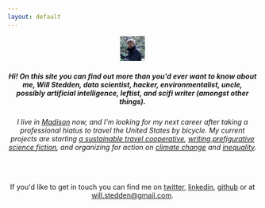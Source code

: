 ```yaml
---
layout: default
---
```


<header class="intro" id="intro-link">
    <div class="container">
      <div class="row text-center">
        <div class="col-lg-4 col-md-12 col-sm-12 col-xs-12 order-1">
          <img class="img-fluid mx-auto d-block" id="mypic" height="50px;" src="/camping.png" alt="">
        </div>
        <div class="col-lg-8 col-md-12 col-sm-12 col-xs-12 order-2 align-self-center">
          <h5>Hi! On this site you can find out more than you'd ever want to know about me, Will Stedden, data scientist, hacker, environmentalist, uncle, possibly artificial intelligence, leftist, and scifi writer (amongst other things).  </h5>
          <h6>I live in <a href="https://www.madisonbikes.org/2020/06/madison-ranked-second-best-us-biking-city/">Madison</a> now, and I'm looking for my next career after taking a professional hiatus to travel the United States by bicycle. My current projects are starting <a href="https://solarpunktravel.org/">a sustainable travel cooperative</a>, <a href="https://solarpunk.blue">writing prefigurative science fiction</a>, and organizing for action on <a href="https://www.madisonccl.info/">climate change</a> and <a href="https://madison-dsa.org/">inequality</a>.</h6>
          <br/>
          <p>If you'd like to get in touch you can find me on <a href="https://twitter.com/bonkerfield">twitter</a>, <a href="https://linkedin.com/in/willstedden">linkedin</a>, <a href="https://github.com/stedn">github</a> or at <a href="#">will.stedden@gmail.com</a>.</p>
        </div>
      </div>
    </div>
</header>
